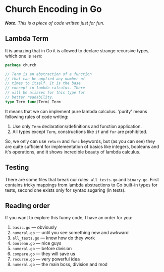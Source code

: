 # Church Encoding in Go

***Note**. This is a piece of code written just for fun.*

## Lambda Term

It is amazing that in Go it is allowed to declare strange
recursive types, which one is `Term`:
```go
package church

// Term is an abstraction of a function
// that can be applied any number of
// times to itself. It is the base
// concept in lambda calculus. There
// will be aliases for this type for
// better readability.
type Term func(Term) Term
```
It means that we can implement pure lambda calculus. 'purity'
means following rules of code writing:
1. Use only `Term` declarations/definitions and function application.
2. All types except `Term`, constructions like `if` and `for` are prohibited.

So, we only can use `return` and `func` keywords, but
(as you can see) they are quite sufficient for implementation
of basics like integers, booleans and it's operations, and it
shows incredible beauty of lambda calculus.

## Testing

There are some files that break our rules: `all_tests.go` and `binary.go`.
First contains tricky mappings from lambda abstractions to Go built-in
types for tests, second one exists only for syntax sugaring (in tests).

## Reading order

If you want to explore this funny code, I have an order for you:
1. `basic.go` — obviously
2. `numeral.go` — until you see something new and awkward
3. `all_tests.go` — know how do they work
4. `boolean.go` — nice guys
5. `numeral.go` — before division
6. `compare.go` — they will save us
7. `recurse.go` — very powerful idea
8. `numeral.go` — the main boss, division and mod
